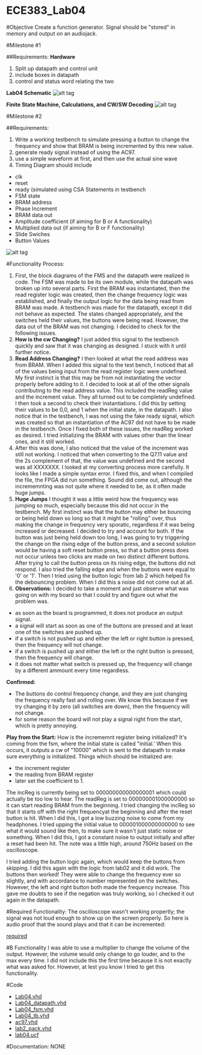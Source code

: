 # ECE383_Lab04

#Objective
Create a function generator.  Signal should be "stored" in memory and output on an audiojack.  



#Milestone #1

##Requirements: 
**Hardware**

1. Split up datapath and control unit
2. include boxes in datapath
3. control and status word relating the two

**Lab04 Schematic**
![alt tag](https://raw.githubusercontent.com/JohnTerragnoli/ECE383_Lab04/master/Pictures/Datapath.JPG "Datapath schematic")

**Finite State Machine, Calculations, and CW/SW Decoding**
![alt tag](https://raw.githubusercontent.com/JohnTerragnoli/ECE383_Lab04/master/Pictures/FSM%20and%20Calculation.JPG "fsm and calculations")


#Milestone #2

##Requirements: 

1. Write a working testbench to simulate pressing a button to change the frequency and show that BRAM is being incremented by this new value.   
2. generate ready signal instead of using the AC97. 
3. use a simple waveform at first, and then use the actual sine wave
4. Timing Diagram should include
  * clk
  * reset
  * ready (simulated using CSA Statements in testbench
  * FSM state
  * BRAM address
  * Phase Increment
  * BRAM data out
  * Amplitude coefficient (if aiming for B or A functionality)
  * Multiplied data out (if aiming for B or F functionality)
  * Slide Swiches
  * Button Values
 
![alt tag](https://raw.githubusercontent.com/JohnTerragnoli/ECE383_Lab04/master/Pictures/Inc%20and%20dec%20works.PNG "inc and dec frequ works")

#Functionality Process: 
1. First, the block diagrams of the FMS and the datapath were realized in code.  The FSM was made to be its own module, while the datapath was broken up into several parts.  First the BRAM was instantiated, then the read register logic was created, then the change frequency logic was established, and finally the output logic for the data being read from BRAM was made.  A testbench was made for the datapath, except it did not behave as expected.  The states changed appropriately, and the switches held their values, the buttons were being read.  However, the data out of the BRAM was not changing.  I decided to check for the following issues.
2. **How is the cw Changing?**
I just added this signal to the testbench quickly and saw that it was changing as designed.  I stuck with it until further notice.
3. **Read Address Changing?** 
I then looked at what the read address was from BRAM.  When I added this signal to the test bench, I noticed that all of the values being input from the read register logic were undefined.  My first instinct is that this may be from not instantiating the vector properly before adding to it. I decided to look at all of the other signals contributing to the read address value. This included the readReg value and the increment value.  They all turned out to be completely undefined.  I then took a second to check their instantiations.  I did this by setting their values to be 0,0, and 1 when the initial state, in the datapath. I also notice that in the testbench, I was not using the fake ready signal, which was created so that an instantiation of the AC97 did not have to be made in the testbench.  Once I fixed both of these issues, the readReg worked as desired.  I tried initializing the BRAM with values other than the linear ones, and it still worked.  
4. After this was done, I also noticed that the value of the increment was still not working.  I noticed that when converting to the Q7.11 value and the 2s complement of that, the value was undefined and the second was all XXXXXXX.  I looked at my converting process more carefully. It looks like I made a simple syntax error.  I fixed this, and when I compiled the file, the FPGA did run something.  Sound did come out, although the incrememnting was not quite where it needed to be, as it often made huge jumps.  
5. **Huge Jumps** I thought it was a little weird how the frequency was jumping so much, especially because this did not occur in the testbench.  My first instinct was that the button may either be bouncing or being held down so long so that it might be "rolling" over, thus making the change in frequency very sporatic, regardless if it was being increased or decreased.  I decided to try and account for both.  If the button was just being held down too long, I was going to try triggering the change on the rising edge of the button press, and a second solution would be having a soft reset button press, so that a button press does not occur unless two clicks are made on two distinct different buttons.  After trying to call the button press on its rising edge, the buttons did not respond.  I also tried the falling edge and when the buttons were equal to '0' or '1'.  Then I tried using the button logic from lab 2 which helped fix the debouncing problem.  When I did this a noise did not come out at all.  
6. **Observations:**  I decided to take a moment and just observe what was going on with my board so that I could try and figure out what the problem was.  
 - as soon as the board is programmed, it does not produce an output signal.  
 - a signal will start as soon as one of the buttons are pressed and at least one of the switches are pushed up. 
 - if a switch is not pushed up and either the left or right button is pressed, then the frequency will not change.  
 - if a switch is pushed up and either the left or the right button is pressed, then the frequency will change. 
 - it does not matter what switch is pressed up, the frequency will change by a different ammount every time regardless.  


**Confirmed:** 

 - The buttons do control frequency change, and they are just changing the frequency really fast and rolling over.  We know this because if we try changing it by zero (all switches are down), then the frequency will not change.  
 - for some reason the board will not play a signal right from the start, which is pretty annoying.  


**Play from the Start:**
How is the incrememnt register being initialized?  It's coming from the fsm, where the initial state is called "initial.'  When this occurs, it outputs a cw of "10000" which is sent to the datapath to make sure everything is initialized.  Things which should be initialized are: 
- the increment register
- the reading from BRAM register
- later set the coefficient to 1.  
 
The incReg is currently being set to 000000000000000001 which could actually be too low to hear.  The readReg is set to 000000001000000000 so it can start reading BRAM from the beginning.  I tried changing the incReg so that it starts off with the right frequencyat the beginning and after the reset button is hit.  When I did this, I got a low buzzing noise to come from my headphones.  I tried upping the initial value to 000001000000000000 to see what it would sound like then, to make sure it wasn't just static noise or something.  When I did this, I got a constant noise to output initially and after a reset had been hit.  The note was a little high, around 750Hz based on the oscilloscope.  

I tried adding the button logic again, which would keep the buttons from skipping.  I did this again with the logic from lab02 and it did work.  The buttons then worked!  They were able to change the frequency ever so slightly, and with accordance to number represented on the switches.  However, the left and right button both made the frequency increase.  This gave me doubts to see if the negation was truly working, so I checked it out again in the datapath.  


#Required Functionality: 
The oscilloscope wasn't working propertly; the signal was not loud enough to show up on the screen properly.  So here is audio proof that the sound plays and that it can be incremented: 

[required](https://www.youtube.com/watch?v=CWTdzmFB70o&feature=youtu.be)


#B Functionality 
I was able to use a multiplier to change the volume of the output.  However, the volume would only change to go louder, and to the max every time.  I did not include this the first time because it is not exactly what was asked for.  However, at lest you know I tried to get this functionality. 


#Code

- [Lab04.vhd](https://raw.githubusercontent.com/JohnTerragnoli/ECE383_Lab04/master/Code/Lab04.vhd)
- [Lab04_datapath.vhd](https://raw.githubusercontent.com/JohnTerragnoli/ECE383_Lab04/master/Code/Lab04_datapath.vhd) 
- [Lab04_fsm.vhd](https://raw.githubusercontent.com/JohnTerragnoli/ECE383_Lab04/master/Code/Lab04_fsm.vhd)
- [Lab04_tb.vhd](https://raw.githubusercontent.com/JohnTerragnoli/ECE383_Lab04/master/Code/Lab04_tb.vhd)
- [ac97.vhd](https://raw.githubusercontent.com/JohnTerragnoli/ECE383_Lab04/master/Code/ac97.vhd)
- [lab2_pack.vhd](https://raw.githubusercontent.com/JohnTerragnoli/ECE383_Lab04/master/Code/lab2_pack.vhd)
- [lab04.ucf](https://raw.githubusercontent.com/JohnTerragnoli/ECE383_Lab04/master/Code/lab04.ucf)


#Documentation: 
NONE

